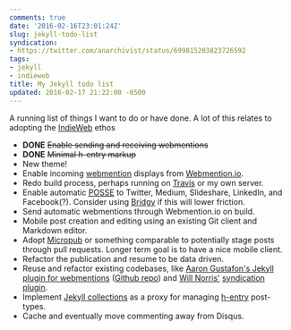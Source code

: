 ```yaml
---
comments: true
date: '2016-02-16T23:01:24Z'
slug: jekyll-todo-list
syndication:
- https://twitter.com/anarchivist/status/699815203823726592
tags:
- jekyll
- indieweb
title: My Jekyll todo list
updated: 2016-02-17 21:22:00 -0500
---
```


A running list of things I want to do or have done. A lot of this relates to adopting the [IndieWeb](https://indiewebcamp.com/) ethos<!--more-->

* **DONE** ~~Enable sending and receiving webmentions~~
* **DONE** ~~Minimal h-entry markup~~
* New theme!
* Enable incoming [webmention](https://indiewebcamp.com/webmention) displays from [Webmention.io](https://webmention.io/).
* Redo build process, perhaps running on [Travis](http://travis-ci.com/) or my own server.
* Enable automatic <abbr title="Publish on my Own Site, Syndicate Everywhere">[POSSE](https://indiewebcamp.com/POSSE)</abbr> to Twitter, Medium, Slideshare, LinkedIn, and Facebook(?). Consider using [Bridgy](https://brid.gy/about) if this will lower friction.
* Send automatic webmentions through Webmention.io on build.
* Mobile post creation and editing using an existing Git client and Markdown editor.
* Adopt [Micropub](https://indiewebcamp.com/micropub) or something comparable to potentially stage posts through pull requests. Longer term goal is to have a nice mobile client.
* Refactor the publication and resume to be data driven.
* Reuse and refactor existing codebases, like [Aaron Gustafon's Jekyll plugin for webmentions](https://www.aaron-gustafson.com/notebook/enabling-webmentions-in-jekyll/) ([Github repo](github.com/aarongustafson/jekyll-webmention_io)) and [Will Norris'](http://willnorris.com/) [syndication plugin](https://github.com/willnorris/willnorris.com/blob/master/src/_plugins/syndication.rb).
* Implement [Jekyll collections](http://jekyllrb.com/docs/collections/) as a proxy for managing [h-entry](http://indiewebcamp.com/h-entry) post-types.
* Cache and eventually move commenting away from Disqus.
